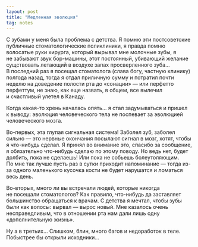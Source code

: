 ```yaml
---
layout: post
title: "Медленная эволюция"
tag: notes
---
```

С зубами у меня была проблема с детства. Я помню эти постсоветские публичные стоматологические поликлиники, я правда помню волосатые руки хирурга, который вырывал мне молочные зубы, я не забывают звук бор-машины, этот постоянный, убивающий желание сущствовать летающий в воздухе запах просверленного зуба… В последний раз я посещал стоматолога (слава богу, частную клинику) полгода назад, тогда я отдал приличную сумму и потратил почти неделю на доведение полости рта до «сонации» — или перфетто перфеттум, не знаю, как еще назвать, в общем, все вылечил и счастливый улетел в Канаду.

Когда какая-то хрень началась опять… я стал задумываться и пришел к выводу: эволюция человеческого тела не поспевает за эволюцией человеческого мозга.

Во-первых, эта глупая сигнальная система! Заболел зуб, заболел сильно — это нервные окончания посылают сигнал в мозг, хотят, чтобы я что-нибудь сделал. Я принял во внимание это, спасибо за сообщение, я обязательно что-нибудь сделаю по этому поводу. Но ведь нет, будет долбить, пока не сделаешь! Или пока не собьешь болеутоляющим. По мне так лучше пусть раз в сутки приходит напоминание — тогда из-за одного маленького кусочка кости не будет нарушатся и ломаться весь день.

Во-вторых, много ли вы встречали людей, которые никогда не посещали стоматологов? Как правило, что-нибудь да заставляет большинство обращаться к врачам. С детства я мечтал, чтобы зубы были как волосы: вырвал — вырос новый. Мне казалось очень несправедливым, что в отношении рта нам дали лишь одну «дополнительную жизнь».

Ну а в третьих… Слишком, блин, много багов и недоработок в теле. Побыстрее бы открыли исходники…
